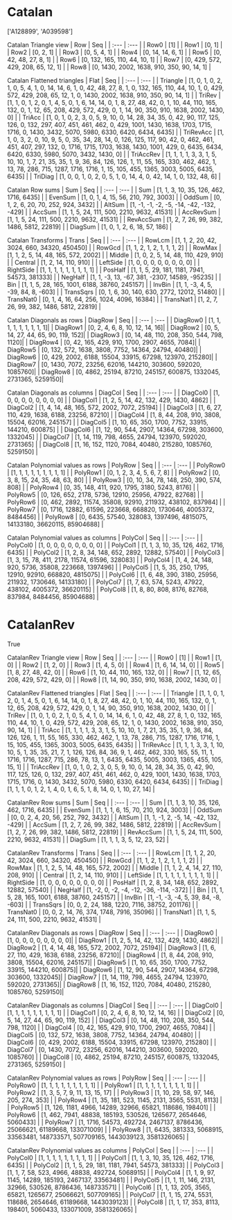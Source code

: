 # Catalan
['A128899', 'A039598']

Catalan Triangle view
|  Row   |  Seq   |
| :---   |  :---  |
| Row0 | [1] |
| Row1 | [0, 1] |
| Row2 | [0, 2, 1] |
| Row3 | [0, 5, 4, 1] |
| Row4 | [0, 14, 14, 6, 1] |
| Row5 | [0, 42, 48, 27, 8, 1] |
| Row6 | [0, 132, 165, 110, 44, 10, 1] |
| Row7 | [0, 429, 572, 429, 208, 65, 12, 1] |
| Row8 | [0, 1430, 2002, 1638, 910, 350, 90, 14, 1] |

Catalan Flattened triangles
| Flat      |  Seq  |
| :---      | :---  |
| Triangle  | [1, 0, 1, 0, 2, 1, 0, 5, 4, 1, 0, 14, 14, 6, 1, 0, 42, 48, 27, 8, 1, 0, 132, 165, 110, 44, 10, 1, 0, 429, 572, 429, 208, 65, 12, 1, 0, 1430, 2002, 1638, 910, 350, 90, 14, 1] |
| TriRev    | [1, 1, 0, 1, 2, 0, 1, 4, 5, 0, 1, 6, 14, 14, 0, 1, 8, 27, 48, 42, 0, 1, 10, 44, 110, 165, 132, 0, 1, 12, 65, 208, 429, 572, 429, 0, 1, 14, 90, 350, 910, 1638, 2002, 1430, 0] |
| TriAcc    | [1, 0, 1, 0, 2, 3, 0, 5, 9, 10, 0, 14, 28, 34, 35, 0, 42, 90, 117, 125, 126, 0, 132, 297, 407, 451, 461, 462, 0, 429, 1001, 1430, 1638, 1703, 1715, 1716, 0, 1430, 3432, 5070, 5980, 6330, 6420, 6434, 6435] |
| TriRevAcc | [1, 1, 0, 3, 2, 0, 10, 9, 5, 0, 35, 34, 28, 14, 0, 126, 125, 117, 90, 42, 0, 462, 461, 451, 407, 297, 132, 0, 1716, 1715, 1703, 1638, 1430, 1001, 429, 0, 6435, 6434, 6420, 6330, 5980, 5070, 3432, 1430, 0] |
| TriAccRev | [1, 1, 1, 1, 3, 3, 1, 5, 10, 10, 1, 7, 21, 35, 35, 1, 9, 36, 84, 126, 126, 1, 11, 55, 165, 330, 462, 462, 1, 13, 78, 286, 715, 1287, 1716, 1716, 1, 15, 105, 455, 1365, 3003, 5005, 6435, 6435] |
| TriDiag   | [1, 0, 0, 1, 0, 2, 0, 5, 1, 0, 14, 4, 0, 42, 14, 1, 0, 132, 48, 6] |

Catalan Row sums
| Sum       |   Seq  |
| :---      |  :---  |
| Sum       | [1, 1, 3, 10, 35, 126, 462, 1716, 6435] |
| EvenSum   | [1, 0, 1, 4, 15, 56, 210, 792, 3003] |
| OddSum    | [0, 1, 2, 6, 20, 70, 252, 924, 3432] |
| AltSum    | [1, -1, -1, -2, -5, -14, -42, -132, -429] |
| AccSum    | [1, 1, 5, 24, 111, 500, 2210, 9632, 41531] |
| AccRevSum | [1, 1, 5, 24, 111, 500, 2210, 9632, 41531] |
| RevAccSum | [1, 2, 7, 26, 99, 382, 1486, 5812, 22819] |
| DiagSum   | [1, 0, 1, 2, 6, 18, 57, 186] |

Catalan Transforms
| Trans     |   Seq  |
| :---      |  :---  |
| RowLcm    | [1, 1, 2, 20, 42, 3024, 660, 34320, 450450] |
| RowGcd    | [1, 1, 2, 1, 2, 1, 1, 1, 2] |
| RowMax    | [1, 1, 2, 5, 14, 48, 165, 572, 2002] |
| Middle    | [1, 0, 2, 5, 14, 48, 110, 429, 910] |
| Central   | [1, 2, 14, 110, 910] |
| LeftSide  | [1, 0, 0, 0, 0, 0, 0, 0, 0] |
| RightSide | [1, 1, 1, 1, 1, 1, 1, 1, 1] |
| PosHalf   | [1, 1, 5, 29, 181, 1181, 7941, 54573, 381333] |
| NegHalf   | [1, 1, -3, 13, -67, 381, -2307, 14589, -95235] |
| Bin       | [1, 1, 5, 28, 165, 1001, 6188, 38760, 245157] |
| InvBin    | [1, 1, -3, 4, 5, -39, 84, 8, -603] |
| TransSqrs | [0, 1, 6, 30, 140, 630, 2772, 12012, 51480] |
| TransNat0 | [0, 1, 4, 16, 64, 256, 1024, 4096, 16384] |
| TransNat1 | [1, 2, 7, 26, 99, 382, 1486, 5812, 22819] |

Catalan Diagonals as rows
| DiagRow  |   Seq  |
| :---     |  :---  |
| DiagRow0 | [1, 1, 1, 1, 1, 1, 1, 1, 1]|
| DiagRow1 | [0, 2, 4, 6, 8, 10, 12, 14, 16]|
| DiagRow2 | [0, 5, 14, 27, 44, 65, 90, 119, 152]|
| DiagRow3 | [0, 14, 48, 110, 208, 350, 544, 798, 1120]|
| DiagRow4 | [0, 42, 165, 429, 910, 1700, 2907, 4655, 7084]|
| DiagRow5 | [0, 132, 572, 1638, 3808, 7752, 14364, 24794, 40480]|
| DiagRow6 | [0, 429, 2002, 6188, 15504, 33915, 67298, 123970, 215280]|
| DiagRow7 | [0, 1430, 7072, 23256, 62016, 144210, 303600, 592020, 1085760]|
| DiagRow8 | [0, 4862, 25194, 87210, 245157, 600875, 1332045, 2731365, 5259150]|

Catalan Diagonals as columns
| DiagCol  |   Seq  |
| :---     |  :---  |
| DiagCol0 | [1, 0, 0, 0, 0, 0, 0, 0, 0] |
| DiagCol1 | [1, 2, 5, 14, 42, 132, 429, 1430, 4862] |
| DiagCol2 | [1, 4, 14, 48, 165, 572, 2002, 7072, 25194] |
| DiagCol3 | [1, 6, 27, 110, 429, 1638, 6188, 23256, 87210] |
| DiagCol4 | [1, 8, 44, 208, 910, 3808, 15504, 62016, 245157] |
| DiagCol5 | [1, 10, 65, 350, 1700, 7752, 33915, 144210, 600875] |
| DiagCol6 | [1, 12, 90, 544, 2907, 14364, 67298, 303600, 1332045] |
| DiagCol7 | [1, 14, 119, 798, 4655, 24794, 123970, 592020, 2731365] |
| DiagCol8 | [1, 16, 152, 1120, 7084, 40480, 215280, 1085760, 5259150] |

Catalan Polynomial values as rows
| PolyRow  |   Seq  |
| :---     |  :---  |
| PolyRow0 | [1, 1, 1, 1, 1, 1, 1, 1, 1] |
| PolyRow1 | [0, 1, 2, 3, 4, 5, 6, 7, 8] |
| PolyRow2 | [0, 3, 8, 15, 24, 35, 48, 63, 80] |
| PolyRow3 | [0, 10, 34, 78, 148, 250, 390, 574, 808] |
| PolyRow4 | [0, 35, 148, 411, 920, 1795, 3180, 5243, 8176] |
| PolyRow5 | [0, 126, 652, 2178, 5736, 12910, 25956, 47922, 82768] |
| PolyRow6 | [0, 462, 2892, 11574, 35808, 92910, 211932, 438102, 837984] |
| PolyRow7 | [0, 1716, 12882, 61596, 223668, 668820, 1730646, 4005372, 8484456] |
| PolyRow8 | [0, 6435, 57540, 328083, 1397496, 4815075, 14133180, 36620115, 85904688] |

Catalan Polynomial values as columns
| PolyCol  |   Seq  |
| :---     |  :---  |
| PolyCol0 | [1, 0, 0, 0, 0, 0, 0, 0, 0] |
| PolyCol1 | [1, 1, 3, 10, 35, 126, 462, 1716, 6435] |
| PolyCol2 | [1, 2, 8, 34, 148, 652, 2892, 12882, 57540] |
| PolyCol3 | [1, 3, 15, 78, 411, 2178, 11574, 61596, 328083] |
| PolyCol4 | [1, 4, 24, 148, 920, 5736, 35808, 223668, 1397496] |
| PolyCol5 | [1, 5, 35, 250, 1795, 12910, 92910, 668820, 4815075] |
| PolyCol6 | [1, 6, 48, 390, 3180, 25956, 211932, 1730646, 14133180] |
| PolyCol7 | [1, 7, 63, 574, 5243, 47922, 438102, 4005372, 36620115] |
| PolyCol8 | [1, 8, 80, 808, 8176, 82768, 837984, 8484456, 85904688] |

# CatalanRev
True

CatalanRev Triangle view
|  Row   |  Seq   |
| :---   |  :---  |
| Row0 | [1] |
| Row1 | [1, 0] |
| Row2 | [1, 2, 0] |
| Row3 | [1, 4, 5, 0] |
| Row4 | [1, 6, 14, 14, 0] |
| Row5 | [1, 8, 27, 48, 42, 0] |
| Row6 | [1, 10, 44, 110, 165, 132, 0] |
| Row7 | [1, 12, 65, 208, 429, 572, 429, 0] |
| Row8 | [1, 14, 90, 350, 910, 1638, 2002, 1430, 0] |

CatalanRev Flattened triangles
| Flat      |  Seq  |
| :---      | :---  |
| Triangle  | [1, 1, 0, 1, 2, 0, 1, 4, 5, 0, 1, 6, 14, 14, 0, 1, 8, 27, 48, 42, 0, 1, 10, 44, 110, 165, 132, 0, 1, 12, 65, 208, 429, 572, 429, 0, 1, 14, 90, 350, 910, 1638, 2002, 1430, 0] |
| TriRev    | [1, 0, 1, 0, 2, 1, 0, 5, 4, 1, 0, 14, 14, 6, 1, 0, 42, 48, 27, 8, 1, 0, 132, 165, 110, 44, 10, 1, 0, 429, 572, 429, 208, 65, 12, 1, 0, 1430, 2002, 1638, 910, 350, 90, 14, 1] |
| TriAcc    | [1, 1, 1, 1, 3, 3, 1, 5, 10, 10, 1, 7, 21, 35, 35, 1, 9, 36, 84, 126, 126, 1, 11, 55, 165, 330, 462, 462, 1, 13, 78, 286, 715, 1287, 1716, 1716, 1, 15, 105, 455, 1365, 3003, 5005, 6435, 6435] |
| TriRevAcc | [1, 1, 1, 3, 3, 1, 10, 10, 5, 1, 35, 35, 21, 7, 1, 126, 126, 84, 36, 9, 1, 462, 462, 330, 165, 55, 11, 1, 1716, 1716, 1287, 715, 286, 78, 13, 1, 6435, 6435, 5005, 3003, 1365, 455, 105, 15, 1] |
| TriAccRev | [1, 0, 1, 0, 2, 3, 0, 5, 9, 10, 0, 14, 28, 34, 35, 0, 42, 90, 117, 125, 126, 0, 132, 297, 407, 451, 461, 462, 0, 429, 1001, 1430, 1638, 1703, 1715, 1716, 0, 1430, 3432, 5070, 5980, 6330, 6420, 6434, 6435] |
| TriDiag   | [1, 1, 1, 0, 1, 2, 1, 4, 0, 1, 6, 5, 1, 8, 14, 0, 1, 10, 27, 14] |

CatalanRev Row sums
| Sum       |   Seq  |
| :---      |  :---  |
| Sum       | [1, 1, 3, 10, 35, 126, 462, 1716, 6435] |
| EvenSum   | [1, 1, 1, 6, 15, 70, 210, 924, 3003] |
| OddSum    | [0, 0, 2, 4, 20, 56, 252, 792, 3432] |
| AltSum    | [1, 1, -1, 2, -5, 14, -42, 132, -429] |
| AccSum    | [1, 2, 7, 26, 99, 382, 1486, 5812, 22819] |
| AccRevSum | [1, 2, 7, 26, 99, 382, 1486, 5812, 22819] |
| RevAccSum | [1, 1, 5, 24, 111, 500, 2210, 9632, 41531] |
| DiagSum   | [1, 1, 1, 3, 5, 12, 23, 52] |

CatalanRev Transforms
| Trans     |   Seq  |
| :---      |  :---  |
| RowLcm    | [1, 1, 2, 20, 42, 3024, 660, 34320, 450450] |
| RowGcd    | [1, 1, 2, 1, 2, 1, 1, 1, 2] |
| RowMax    | [1, 1, 2, 5, 14, 48, 165, 572, 2002] |
| Middle    | [1, 1, 2, 4, 14, 27, 110, 208, 910] |
| Central   | [1, 2, 14, 110, 910] |
| LeftSide  | [1, 1, 1, 1, 1, 1, 1, 1, 1] |
| RightSide | [1, 0, 0, 0, 0, 0, 0, 0, 0] |
| PosHalf   | [1, 2, 8, 34, 148, 652, 2892, 12882, 57540] |
| NegHalf   | [1, -2, 0, -2, -4, -12, -36, -114, -372] |
| Bin       | [1, 1, 5, 28, 165, 1001, 6188, 38760, 245157] |
| InvBin    | [1, -1, -3, -4, 5, 39, 84, -8, -603] |
| TransSqrs | [0, 0, 2, 24, 188, 1220, 7116, 38752, 201176] |
| TransNat0 | [0, 0, 2, 14, 76, 374, 1748, 7916, 35096] |
| TransNat1 | [1, 1, 5, 24, 111, 500, 2210, 9632, 41531] |

CatalanRev Diagonals as rows
| DiagRow  |   Seq  |
| :---     |  :---  |
| DiagRow0 | [1, 0, 0, 0, 0, 0, 0, 0, 0]|
| DiagRow1 | [1, 2, 5, 14, 42, 132, 429, 1430, 4862]|
| DiagRow2 | [1, 4, 14, 48, 165, 572, 2002, 7072, 25194]|
| DiagRow3 | [1, 6, 27, 110, 429, 1638, 6188, 23256, 87210]|
| DiagRow4 | [1, 8, 44, 208, 910, 3808, 15504, 62016, 245157]|
| DiagRow5 | [1, 10, 65, 350, 1700, 7752, 33915, 144210, 600875]|
| DiagRow6 | [1, 12, 90, 544, 2907, 14364, 67298, 303600, 1332045]|
| DiagRow7 | [1, 14, 119, 798, 4655, 24794, 123970, 592020, 2731365]|
| DiagRow8 | [1, 16, 152, 1120, 7084, 40480, 215280, 1085760, 5259150]|

CatalanRev Diagonals as columns
| DiagCol  |   Seq  |
| :---     |  :---  |
| DiagCol0 | [1, 1, 1, 1, 1, 1, 1, 1, 1] |
| DiagCol1 | [0, 2, 4, 6, 8, 10, 12, 14, 16] |
| DiagCol2 | [0, 5, 14, 27, 44, 65, 90, 119, 152] |
| DiagCol3 | [0, 14, 48, 110, 208, 350, 544, 798, 1120] |
| DiagCol4 | [0, 42, 165, 429, 910, 1700, 2907, 4655, 7084] |
| DiagCol5 | [0, 132, 572, 1638, 3808, 7752, 14364, 24794, 40480] |
| DiagCol6 | [0, 429, 2002, 6188, 15504, 33915, 67298, 123970, 215280] |
| DiagCol7 | [0, 1430, 7072, 23256, 62016, 144210, 303600, 592020, 1085760] |
| DiagCol8 | [0, 4862, 25194, 87210, 245157, 600875, 1332045, 2731365, 5259150] |

CatalanRev Polynomial values as rows
| PolyRow  |   Seq  |
| :---     |  :---  |
| PolyRow0 | [1, 1, 1, 1, 1, 1, 1, 1, 1] |
| PolyRow1 | [1, 1, 1, 1, 1, 1, 1, 1, 1] |
| PolyRow2 | [1, 3, 5, 7, 9, 11, 13, 15, 17] |
| PolyRow3 | [1, 10, 29, 58, 97, 146, 205, 274, 353] |
| PolyRow4 | [1, 35, 181, 523, 1145, 2131, 3565, 5531, 8113] |
| PolyRow5 | [1, 126, 1181, 4966, 14289, 32966, 65821, 118686, 198401] |
| PolyRow6 | [1, 462, 7941, 48838, 185193, 530526, 1265677, 2654646, 5060433] |
| PolyRow7 | [1, 1716, 54573, 492724, 2467137, 8786436, 25066621, 61189668, 133071009] |
| PolyRow8 | [1, 6435, 381333, 5068915, 33563481, 148733571, 507709165, 1443039123, 3581326065] |

CatalanRev Polynomial values as columns
| PolyCol  |   Seq  |
| :---     |  :---  |
| PolyCol0 | [1, 1, 1, 1, 1, 1, 1, 1, 1] |
| PolyCol1 | [1, 1, 3, 10, 35, 126, 462, 1716, 6435] |
| PolyCol2 | [1, 1, 5, 29, 181, 1181, 7941, 54573, 381333] |
| PolyCol3 | [1, 1, 7, 58, 523, 4966, 48838, 492724, 5068915] |
| PolyCol4 | [1, 1, 9, 97, 1145, 14289, 185193, 2467137, 33563481] |
| PolyCol5 | [1, 1, 11, 146, 2131, 32966, 530526, 8786436, 148733571] |
| PolyCol6 | [1, 1, 13, 205, 3565, 65821, 1265677, 25066621, 507709165] |
| PolyCol7 | [1, 1, 15, 274, 5531, 118686, 2654646, 61189668, 1443039123] |
| PolyCol8 | [1, 1, 17, 353, 8113, 198401, 5060433, 133071009, 3581326065] |

